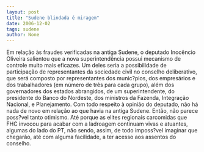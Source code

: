 ```yaml
---
layout: post
title: "Sudene blindada é miragem"
date: 2006-12-02
tags: sudene
author: None
---
```

Em relação às fraudes verificadas na antiga Sudene, o deputado Inocêncio Oliveira salientou que a nova superintendência possui mecanismo de controle muito mais eficazes.
Um deles seria a possibilidade de participação de representantes da sociedade civil no conselho deliberativo, que será composto por representantes dos munic?pios, dos empresários e dos trabalhadores (em número de três para cada grupo), além dos governadores dos estados abrangidos, de um superintendente, do presidente do Banco do Nordeste, dos ministros da Fazenda, Integração Nacional, e Planejamento.
Com todo respeito à opinião do deputado, não há nada de novo em relação ao que havia na antiga Sudene. Então, não parece poss?vel tanto otimismo. Até porque as elites regionais carcomidas que FHC invocou para acabar com a ladroagem continuam vivas e atuantes, algumas do lado do PT, não sendo, assim, de todo imposs?vel imaginar que chegarão, até com alguma facilidade, a ter acesso aos assentos do conselho. 